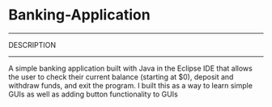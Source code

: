 # Banking-Application

*****************
   DESCRIPTION
*****************

A simple banking application built with Java in the Eclipse IDE that allows the user to check their current balance (starting at $0), deposit and withdraw funds, and exit the program. 
I built this as a way to learn simple GUIs as well as adding button functionality to GUIs
